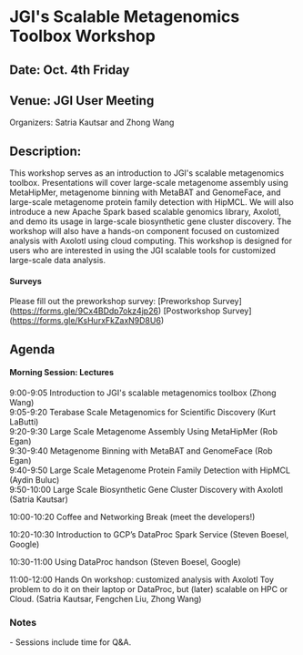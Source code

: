# JGI's Scalable Metagenomics Toolbox Workshop

## Date: Oct. 4th Friday

## Venue: JGI User Meeting


Organizers: Satria Kautsar and Zhong Wang  

## Description:

This workshop serves as an introduction to JGI's scalable metagenomics toolbox. Presentations will cover large-scale metagenome assembly using MetaHipMer, metagenome binning with MetaBAT and GenomeFace, and large-scale metagenome protein family detection with HipMCL. We will also introduce a new Apache Spark based scalable genomics library, Axolotl, and demo its usage in large-scale biosynthetic gene cluster discovery. The workshop will also have a hands-on component focused on customized analysis with Axolotl using cloud computing. This workshop is designed for users who are interested in using the JGI scalable tools for customized large-scale data analysis.

#### Surveys
Please fill out the preworkshop survey:
[Preworkshop Survey] (https://forms.gle/9Cx4BDdp7okz4jp26)
[Postworkshop Survey] (https://forms.gle/KsHurxFkZaxN9D8U6)


## Agenda

#### Morning Session: Lectures

9:00-9:05	Introduction to JGI's scalable metagenomics toolbox (Zhong Wang)  
9:05-9:20	Terabase Scale Metagenomics for Scientific Discovery (Kurt LaButti)  
9:20-9:30	Large Scale Metagenome Assembly Using MetaHipMer (Rob Egan)  
9:30-9:40	Metagenome Binning with MetaBAT and GenomeFace (Rob Egan)  
9:40-9:50	Large Scale Metagenome Protein Family Detection with HipMCL (Aydin Buluc)  
9:50-10:00	Large Scale Biosynthetic Gene Cluster Discovery with Axolotl (Satria Kautsar)

10:00-10:20	Coffee and Networking Break (meet the developers\!)

10:20-10:30	Introduction to GCP’s DataProc Spark Service (Steven Boesel, Google)

10:30-11:00	Using DataProc handson (Steven Boesel, Google)

11:00-12:00	Hands On workshop: customized analysis with Axolotl Toy problem to do it on their laptop or DataProc, but (later) scalable on HPC or Cloud.  (Satria Kautsar, Fengchen Liu, Zhong Wang)

### Notes

\- Sessions include time for Q\&A.

